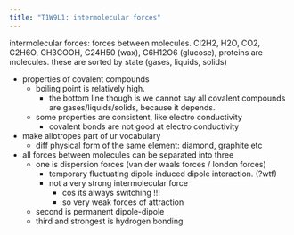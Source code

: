 ```yaml
---
title: "T1W9L1: intermolecular forces"
---
```


intermolecular forces: forces between molecules.
Cl2H2, H2O, CO2, C2H6O, CH3COOH, C24H50 (wax), C6H12O6 (glucose), proteins are molecules. these are sorted by state (gases, liquids, solids)
- properties of covalent compounds
	- boiling point is relatively high.
		- the bottom line though is we cannot say all covalent compounds are gases/liquids/solids, because it depends.
	- some properties are consistent, like electro conductivity
		- covalent bonds are not good at electro conductivity
- make allotropes part of ur vocabulary
	- diff physical form of the same element: diamond, graphite etc
- all forces between molecules can be separated into three
	- one is dispersion forces (van der waals forces / london forces)
		- temporary fluctuating dipole induced dipole interaction. (?wtf)
		- not a very strong intermolecular force
			- cos its always switching !!!
			- so very weak forces of attraction 
	- second is permanent dipole-dipole
	- third and strongest is hydrogen bonding